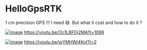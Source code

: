 # HelloGpsRTK
1 cm precision GPS !!! I need 😅. But what it cost and how to do it ?

[![image](https://github.com/user-attachments/assets/77ea8459-e4be-44a0-95c0-eed4d702ff22)](https://youtu.be/Oc1LBFDj2MA?t=1099)
https://youtu.be/Oc1LBFDj2MA?t=1099


[![image](https://github.com/user-attachments/assets/7861cc02-6c87-44da-98c5-377ce01819ec)](https://youtu.be/jqYMHWi4KoI?t=2)
https://youtu.be/jqYMHWi4KoI?t=2

